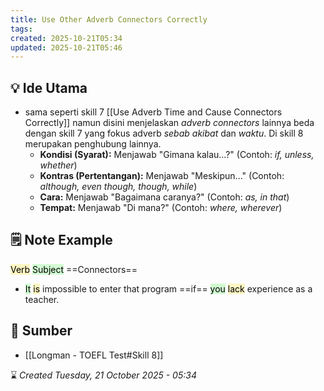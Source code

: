 ```yaml
---
title: Use Other Adverb Connectors Correctly
tags:
created: 2025-10-21T05:34
updated: 2025-10-21T05:46
---
```

## 💡 Ide Utama
- sama seperti skill 7 [[Use Adverb Time and Cause Connectors Correctly]] namun disini menjelaskan *adverb connectors* lainnya beda dengan skill 7 yang fokus adverb *sebab akibat* dan *waktu*. Di skill 8 merupakan penghubung lainnya.
	- **Kondisi (Syarat):** Menjawab "Gimana kalau...?" (Contoh: _if, unless, whether_)
	- **Kontras (Pertentangan):** Menjawab "Meskipun..." (Contoh: _although, even though, though, while_)
	- **Cara:** Menjawab "Bagaimana caranya?" (Contoh: _as, in that_)
	- **Tempat:** Menjawab "Di mana?" (Contoh: _where, wherever_)


## 🗒️ Note Example
<mark style="background: #FFF3A3A6;">Verb</mark> <mark style="background: #BBFABBA6;">Subject</mark> ==Connectors==

- <mark style="background: #BBFABBA6;">It</mark> <mark style="background: #FFF3A3A6;">is</mark> impossible to enter that program ==if== <mark style="background: #BBFABBA6;">you</mark> <mark style="background: #FFF3A3A6;">lack</mark> experience as a teacher.

## 🔗 Sumber
- [[Longman - TOEFL Test#Skill 8]]

⌛ *Created Tuesday, 21 October 2025 - 05:34*